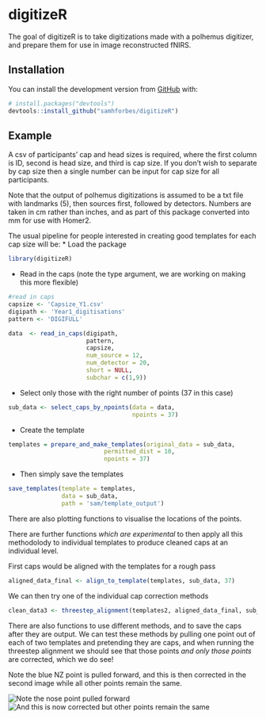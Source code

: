 
<!-- README.md is generated from README.Rmd. Please edit that file -->

# digitizeR

<!-- badges: start -->

<!-- badges: end -->

The goal of digitizeR is to take digitizations made with a polhemus
digitizer, and prepare them for use in image reconstructed fNIRS.

## Installation

You can install the development version from
[GitHub](https://github.com/) with:

``` r
# install.packages("devtools")
devtools::install_github("samhforbes/digitizeR")
```

## Example

A csv of participants’ cap and head sizes is required, where the first
column is ID, second is head size, and third is cap size. If you don’t
wish to separate by cap size then a single number can be input for cap
size for all participants.

Note that the output of polhemus digitizations is assumed to be a txt
file with landmarks (5), then sources first, followed by detectors.
Numbers are taken in cm rather than inches, and as part of this package
converted into mm for use with Homer2.

The usual pipeline for people interested in creating good templates for
each cap size will be: \* Load the package

``` r
library(digitizeR)
```

  - Read in the caps (note the type argument, we are working on making
    this more flexible)

<!-- end list -->

``` r
#read in caps
capsize <- 'Capsize_Y1.csv'
digipath <- 'Year1_digitisations'
pattern <- 'DIGIFULL'

data  <- read_in_caps(digipath, 
                      pattern, 
                      capsize, 
                      num_source = 12, 
                      num_detector = 20,
                      short = NULL, 
                      subchar = c(1,9))
```

  - Select only those with the right number of points (37 in this case)

<!-- end list -->

``` r
sub_data <- select_caps_by_npoints(data = data, 
                                   npoints = 37)
```

  - Create the template

<!-- end list -->

``` r
templates = prepare_and_make_templates(original_data = sub_data,
                           permitted_dist = 10,
                           npoints = 37)
```

  - Then simply save the templates

<!-- end list -->

``` r
save_templates(template = templates,
               data = sub_data,
               path = 'sam/template_output')
```

There are also plotting functions to visualise the locations of the
points.

There are further functions *which are experimental* to then apply all
this methodolody to individual templates to produce cleaned caps at an
individual level.

First caps would be aligned with the templates for a rough pass

``` r
aligned_data_final <- align_to_template(templates, sub_data, 37)
```

We can then try one of the individual cap correction
methods

``` r
clean_data3 <- threestep_alignment(templates2, aligned_data_final, sub_data, 37, 12, 10, 7)
```

There are also functions to use different methods, and to save the caps
after they are output. We can test these methods by pulling one point
out of each of two templates and pretending they are caps, and when
running the threestep alignment we should see that those points *and
only those points* are corrected, which we do see\!

Note the blue NZ point is pulled forward, and this is then corrected in
the second image while all other points remain the same.

![Note the nose point pulled
forward](../Digitization/plots/1_warped.png) ![And this is now corrected
but other points remain the same](../Digitization/plots/1_repared.png)
